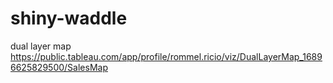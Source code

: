 # shiny-waddle
dual layer map
https://public.tableau.com/app/profile/rommel.ricio/viz/DualLayerMap_16896625829500/SalesMap
